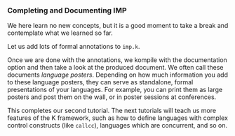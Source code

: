 <!-- Copyright (C) 2010-2014 K Team. All Rights Reserved. -->

### Completing and Documenting IMP

We here learn no new concepts, but it is a good moment to take a break
and contemplate what we learned so far.

Let us add lots of formal annotations to `imp.k`.

Once we are done with the annotations, we kompile with the documentation
option and then take a look at the produced document.  We often call these
documents *language posters*.  Depending on how much information you add to
these language posters, they can serve as standalone, formal presentations
of your languages.  For example, you can print them as large posters and
post them on the wall, or in poster sessions at conferences.

This completes our second tutorial.  The next tutorials will teach us more
features of the K framework, such as how to define languages with complex
control constructs (like `callcc`), languages which are concurrent, and so on.

